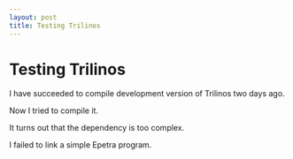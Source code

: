 ```yaml
---
layout: post
title: Testing Trilinos
---
```


# Testing Trilinos

I have succeeded to compile development version of Trilinos two days ago.

Now I tried to compile it.

It turns out that the dependency is too complex.

I failed to link a simple Epetra program.
